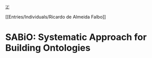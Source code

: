 [🇿](zotero://select/library/items/V8RBDXLJ)

[[Entries/Individuals/Ricardo de Almeida Falbo]] 
# SABiO: Systematic Approach for Building Ontologies

